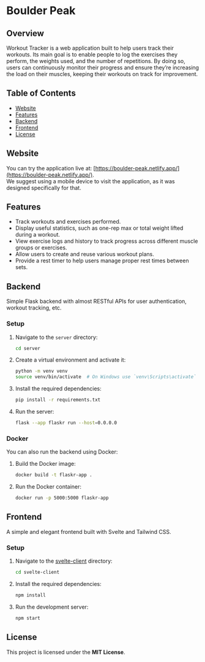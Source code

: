 # Boulder Peak

## Overview

Workout Tracker is a web application built to help users track their workouts. Its main goal is to enable people to log the exercises they perform, the weights used, and the number of repetitions. By doing so, users can continuously monitor their progress and ensure they’re increasing the load on their muscles, keeping their workouts on track for improvement.

## Table of Contents

- [Website](#website)
- [Features](#features)
- [Backend](#backend)
- [Frontend](#frontend)
- [License](#license)

## Website

You can try the application live at: [https://boulder-peak.netlify.app/](https://boulder-peak.netlify.app/).  
We suggest using a mobile device to visit the application, as it was designed specifically for that.

## Features

 - Track workouts and exercises performed.
 - Display useful statistics, such as one-rep max or total weight lifted during a workout.
 - View exercise logs and history to track progress across different muscle groups or exercises.
 - Allow users to create and reuse various workout plans.
 - Provide a rest timer to help users manage proper rest times between sets.

## Backend

Simple Flask backend with almost RESTful APIs for user authentication, workout tracking, etc.

### Setup

1. Navigate to the `server` directory:
    ```sh
    cd server
    ```

2. Create a virtual environment and activate it:
    ```sh
    python -m venv venv
    source venv/bin/activate  # On Windows use `venv\Scripts\activate`
    ```

3. Install the required dependencies:
    ```sh
    pip install -r requirements.txt
    ```

6. Run the server:
    ```sh
    flask --app flaskr run --host=0.0.0.0
    ```

### Docker

You can also run the backend using Docker:

1. Build the Docker image:
    ```sh
    docker build -t flaskr-app .
    ```

2. Run the Docker container:
    ```sh
    docker run -p 5000:5000 flaskr-app
    ```

## Frontend

A simple and elegant frontend built with Svelte and Tailwind CSS.

### Setup

1. Navigate to the [svelte-client](http://_vscodecontentref_/1) directory:
    ```sh
    cd svelte-client
    ```

2. Install the required dependencies:
    ```sh
    npm install
    ```

3. Run the development server:
    ```sh
    npm start
    ```

## License

This project is licensed under the **MIT License**.
